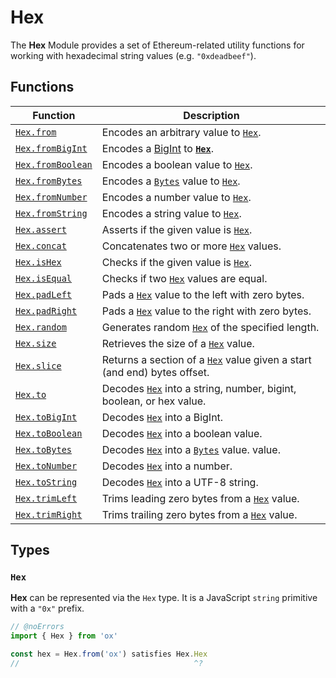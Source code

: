 # Hex

The **Hex** Module provides a set of Ethereum-related utility functions for working with hexadecimal string values (e.g. `"0xdeadbeef"`).

## Functions

| Function                                  | Description                                                                                                                         |
| ----------------------------------------- | ----------------------------------------------------------------------------------------------------------------------------------- |
| [`Hex.from`](/api/hex/from)               | Encodes an arbitrary value to [`Hex`](#hex-1).                                                                                      |
| [`Hex.fromBigInt`](/api/hex/fromBigInt)   | Encodes a [BigInt](https://developer.mozilla.org/en-US/docs/Web/JavaScript/Reference/Global_Objects/BigInt) to **[`Hex`](#hex-1)**. |
| [`Hex.fromBoolean`](/api/hex/fromBoolean) | Encodes a boolean value to [`Hex`](#hex-1).                                                                                         |
| [`Hex.fromBytes`](/api/hex/fromBytes)     | Encodes a [`Bytes`](/api/bytes#bytes-1) value to [`Hex`](#hex-1).                                                                   |
| [`Hex.fromNumber`](/api/hex/fromNumber)   | Encodes a number value to [`Hex`](#hex-1).                                                                                          |
| [`Hex.fromString`](/api/hex/fromString)   | Encodes a string value to [`Hex`](#hex-1).                                                                                          |
| [`Hex.assert`](/api/hex/assert)           | Asserts if the given value is [`Hex`](#hex-1).                                                                                      |
| [`Hex.concat`](/api/hex/concat)           | Concatenates two or more [`Hex`](#hex-1) values.                                                                                    |
| [`Hex.isHex`](/api/hex/isHex)             | Checks if the given value is [`Hex`](#hex-1).                                                                                       |
| [`Hex.isEqual`](/api/hex/isEqual)         | Checks if two [`Hex`](#hex-1) values are equal.                                                                                     |
| [`Hex.padLeft`](/api/hex/padLeft)         | Pads a [`Hex`](#hex-1) value to the left with zero bytes.                                                                           |
| [`Hex.padRight`](/api/hex/padRight)       | Pads a [`Hex`](#hex-1) value to the right with zero bytes.                                                                          |
| [`Hex.random`](/api/hex/random)           | Generates random [`Hex`](#hex-1) of the specified length.                                                                           |
| [`Hex.size`](/api/hex/size)               | Retrieves the size of a [`Hex`](#hex-1) value.                                                                                      |
| [`Hex.slice`](/api/hex/slice)             | Returns a section of a [`Hex`](#hex-1) value given a start (and end) bytes offset.                                                  |
| [`Hex.to`](/api/hex/to)                   | Decodes [`Hex`](#hex-1) into a string, number, bigint, boolean, or hex value.                                                       |
| [`Hex.toBigInt`](/api/hex/toBigInt)       | Decodes [`Hex`](#hex-1) into a BigInt.                                                                                              |
| [`Hex.toBoolean`](/api/hex/toBoolean)     | Decodes [`Hex`](#hex-1) into a boolean value.                                                                                       |
| [`Hex.toBytes`](/api/hex/toBytes)         | Decodes [`Hex`](#hex-1) into a [`Bytes`](/api/bytes#bytes-1) value. value.                                                          |
| [`Hex.toNumber`](/api/hex/toNumber)       | Decodes [`Hex`](#hex-1) into a number.                                                                                              |
| [`Hex.toString`](/api/hex/toString)       | Decodes [`Hex`](#hex-1) into a UTF-8 string.                                                                                        |
| [`Hex.trimLeft`](/api/hex/trimLeft)       | Trims leading zero bytes from a [`Hex`](#hex-1) value.                                                                              |
| [`Hex.trimRight`](/api/hex/trimRight)     | Trims trailing zero bytes from a [`Hex`](#hex-1) value.                                                                             |

## Types

### `Hex`

**Hex** can be represented via the `Hex` type. It is a JavaScript `string` primitive with a `"0x"` prefix.

```ts twoslash
// @noErrors
import { Hex } from 'ox'

const hex = Hex.from('ox') satisfies Hex.Hex
//                                       ^? 



```